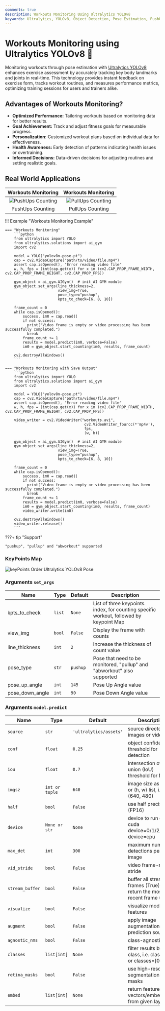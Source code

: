 ```yaml
---
comments: true
description: Workouts Monitoring Using Ultralytics YOLOv8
keywords: Ultralytics, YOLOv8, Object Detection, Pose Estimation, PushUps, PullUps, Ab workouts, Notebook, IPython Kernel, CLI, Python SDK
---
```


# Workouts Monitoring using Ultralytics YOLOv8 🚀

Monitoring workouts through pose estimation with [Ultralytics YOLOv8](https://github.com/ultralytics/ultralytics/) enhances exercise assessment by accurately tracking key body landmarks and joints in real-time. This technology provides instant feedback on exercise form, tracks workout routines, and measures performance metrics, optimizing training sessions for users and trainers alike.

## Advantages of Workouts Monitoring?

- **Optimized Performance:** Tailoring workouts based on monitoring data for better results.
- **Goal Achievement:** Track and adjust fitness goals for measurable progress.
- **Personalization:** Customized workout plans based on individual data for effectiveness.
- **Health Awareness:** Early detection of patterns indicating health issues or overtraining.
- **Informed Decisions:** Data-driven decisions for adjusting routines and setting realistic goals.

## Real World Applications

|                                                  Workouts Monitoring                                                   |                                                  Workouts Monitoring                                                   |
|:----------------------------------------------------------------------------------------------------------------------:|:----------------------------------------------------------------------------------------------------------------------:|
| ![PushUps Counting](https://github.com/RizwanMunawar/ultralytics/assets/62513924/cf016a41-589f-420f-8a8c-2cc8174a16de) | ![PullUps Counting](https://github.com/RizwanMunawar/ultralytics/assets/62513924/cb20f316-fac2-4330-8445-dcf5ffebe329) |
|                                                    PushUps Counting                                                    |                                                    PullUps Counting                                                    |

!!! Example "Workouts Monitoring Example"

    === "Workouts Monitoring"
        ```python
        from ultralytics import YOLO
        from ultralytics.solutions import ai_gym
        import cv2

        model = YOLO("yolov8n-pose.pt")
        cap = cv2.VideoCapture("path/to/video/file.mp4")
        assert cap.isOpened(), "Error reading video file"
        w, h, fps = (int(cap.get(x)) for x in (cv2.CAP_PROP_FRAME_WIDTH, cv2.CAP_PROP_FRAME_HEIGHT, cv2.CAP_PROP_FPS))

        gym_object = ai_gym.AIGym()  # init AI GYM module
        gym_object.set_args(line_thickness=2,
                            view_img=True,
                            pose_type="pushup",
                            kpts_to_check=[6, 8, 10])

        frame_count = 0
        while cap.isOpened():
            success, im0 = cap.read()
            if not success:
              print("Video frame is empty or video processing has been successfully completed.")
              break
            frame_count += 1
            results = model.predict(im0, verbose=False)
            im0 = gym_object.start_counting(im0, results, frame_count)

        cv2.destroyAllWindows()
        ```

    === "Workouts Monitoring with Save Output"
        ```python
        from ultralytics import YOLO
        from ultralytics.solutions import ai_gym
        import cv2

        model = YOLO("yolov8n-pose.pt")
        cap = cv2.VideoCapture("path/to/video/file.mp4")
        assert cap.isOpened(), "Error reading video file"
        w, h, fps = (int(cap.get(x)) for x in (cv2.CAP_PROP_FRAME_WIDTH, cv2.CAP_PROP_FRAME_HEIGHT, cv2.CAP_PROP_FPS))

        video_writer = cv2.VideoWriter("workouts.avi",
                                        cv2.VideoWriter_fourcc(*'mp4v'),
                                        fps,
                                        (w, h))

        gym_object = ai_gym.AIGym()  # init AI GYM module
        gym_object.set_args(line_thickness=2,
                            view_img=True,
                            pose_type="pushup",
                            kpts_to_check=[6, 8, 10])

        frame_count = 0
        while cap.isOpened():
            success, im0 = cap.read()
            if not success:
              print("Video frame is empty or video processing has been successfully completed.")
              break
            frame_count += 1
            results = model.predict(im0, verbose=False)
            im0 = gym_object.start_counting(im0, results, frame_count)
            video_writer.write(im0)

        cv2.destroyAllWindows()
        video_writer.release()
        ```

???+ tip "Support"

    "pushup", "pullup" and "abworkout" supported

### KeyPoints Map

![keyPoints Order Ultralytics YOLOv8 Pose](https://github.com/ultralytics/ultralytics/assets/62513924/f45d8315-b59f-47b7-b9c8-c61af1ce865b)

### Arguments `set_args`

| Name            | Type   | Default  | Description                                                                            |
|-----------------|--------|----------|----------------------------------------------------------------------------------------|
| kpts_to_check   | `list` | `None`   | List of three keypoints index, for counting specific workout, followed by keypoint Map |
| view_img        | `bool` | `False`  | Display the frame with counts                                                          |
| line_thickness  | `int`  | `2`      | Increase the thickness of count value                                                  |
| pose_type       | `str`  | `pushup` | Pose that need to be monitored, "pullup" and "abworkout" also supported                |
| pose_up_angle   | `int`  | `145`    | Pose Up Angle value                                                                    |
| pose_down_angle | `int`  | `90`     | Pose Down Angle value                                                                  |

### Arguments `model.predict`

| Name            | Type           | Default                | Description                                                                |
|-----------------|----------------|------------------------|----------------------------------------------------------------------------|
| `source`        | `str`          | `'ultralytics/assets'` | source directory for images or videos                                      |
| `conf`          | `float`        | `0.25`                 | object confidence threshold for detection                                  |
| `iou`           | `float`        | `0.7`                  | intersection over union (IoU) threshold for NMS                            |
| `imgsz`         | `int or tuple` | `640`                  | image size as scalar or (h, w) list, i.e. (640, 480)                       |
| `half`          | `bool`         | `False`                | use half precision (FP16)                                                  |
| `device`        | `None or str`  | `None`                 | device to run on, i.e. cuda device=0/1/2/3 or device=cpu                   |
| `max_det`       | `int`          | `300`                  | maximum number of detections per image                                     |
| `vid_stride`    | `bool`         | `False`                | video frame-rate stride                                                    |
| `stream_buffer` | `bool`         | `False`                | buffer all streaming frames (True) or return the most recent frame (False) |
| `visualize`     | `bool`         | `False`                | visualize model features                                                   |
| `augment`       | `bool`         | `False`                | apply image augmentation to prediction sources                             |
| `agnostic_nms`  | `bool`         | `False`                | class-agnostic NMS                                                         |
| `classes`       | `list[int]`    | `None`                 | filter results by class, i.e. classes=0, or classes=[0,2,3]                |
| `retina_masks`  | `bool`         | `False`                | use high-resolution segmentation masks                                     |
| `embed`         | `list[int]`    | `None`                 | return feature vectors/embeddings from given layers                        |
